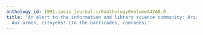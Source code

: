 ```yaml
---
anthology_id: 1991.jasis_journal-ir0anthology0volumeA42A8.0
title: 'An alert to the information and library science community: Arise, mes enfants!
  Aux armes, citoyens! (To the barricades, comrades)'
---
```


